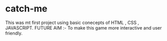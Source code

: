 # catch-me
This was mt first project using basic conecepts of HTML , CSS , JAVASCRIPT.
FUTURE AIM :- To make this game more interactive and user friendly.
